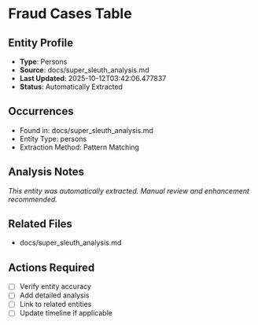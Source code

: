 # Fraud Cases Table

## Entity Profile
- **Type**: Persons
- **Source**: docs/super_sleuth_analysis.md
- **Last Updated**: 2025-10-12T03:42:06.477837
- **Status**: Automatically Extracted

## Occurrences
- Found in: docs/super_sleuth_analysis.md
- Entity Type: persons
- Extraction Method: Pattern Matching

## Analysis Notes
*This entity was automatically extracted. Manual review and enhancement recommended.*

## Related Files
- docs/super_sleuth_analysis.md

## Actions Required
- [ ] Verify entity accuracy
- [ ] Add detailed analysis
- [ ] Link to related entities
- [ ] Update timeline if applicable

